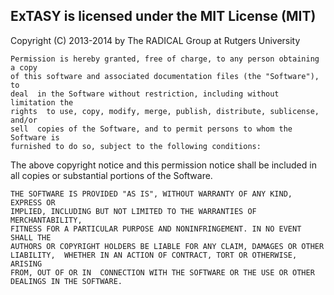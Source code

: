ExTASY is licensed under the MIT License (MIT)
-----------------------------------------------------

Copyright (C) 2013-2014 by The RADICAL Group at Rutgers University 

    Permission is hereby granted, free of charge, to any person obtaining a copy
    of this software and associated documentation files (the "Software"), to
    deal  in the Software without restriction, including without limitation the
    rights  to use, copy, modify, merge, publish, distribute, sublicense, and/or
    sell  copies of the Software, and to permit persons to whom the Software is
    furnished to do so, subject to the following conditions:

The above copyright notice and this permission notice shall be included in all 
copies or substantial portions of the Software.

    THE SOFTWARE IS PROVIDED "AS IS", WITHOUT WARRANTY OF ANY KIND, EXPRESS OR
    IMPLIED, INCLUDING BUT NOT LIMITED TO THE WARRANTIES OF MERCHANTABILITY,
    FITNESS FOR A PARTICULAR PURPOSE AND NONINFRINGEMENT. IN NO EVENT SHALL THE
    AUTHORS OR COPYRIGHT HOLDERS BE LIABLE FOR ANY CLAIM, DAMAGES OR OTHER
    LIABILITY,  WHETHER IN AN ACTION OF CONTRACT, TORT OR OTHERWISE, ARISING
    FROM, OUT OF OR IN  CONNECTION WITH THE SOFTWARE OR THE USE OR OTHER
    DEALINGS IN THE SOFTWARE.
